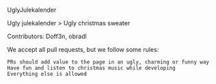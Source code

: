 UglyJulekalender

Ugly julekalender > Ugly christmas sweater

Contributors: Doff3n, obradl

We accept all pull requests, but we follow some rules:

    PRs should add value to the page in an ugly, charming or funny way
    Have fun and listen to christmas music while developing
    Everything else is allowed
